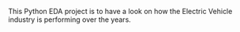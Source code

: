 This Python EDA project is to have a look on how the Electric Vehicle industry is performing over the years.
